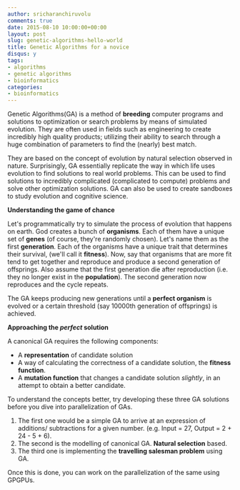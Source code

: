 ```yaml
---
author: sricharanchiruvolu
comments: true
date: 2015-08-10 10:00:00+00:00
layout: post
slug: genetic-algorithms-hello-world
title: Genetic Algorithms for a novice
disqus: y
tags:
- algorithms
- genetic algorithms
- bioinformatics
categories:
- bioinformatics
---
```


Genetic Algorithms(GA) is a method of __breeding__ computer programs and solutions to optimization or search problems by means of simulated evolution. They are often used in fields such as engineering to create incredibly high quality products; utilizing their ability to search through a huge combination of parameters to find the (nearly) best match.

They are based on the concept of evolution by natural selection observed in nature. Surprisingly, GA essentially replicate the way in which life uses evolution to find solutions to real world problems. This can be used to find solutions to incredibly complicated (complicated to compute) problems and solve other optimization solutions. GA can also be used to create sandboxes to study evolution and cognitive science.

__Understanding the game of chance__

Let's programmatically try to simulate the process of evolution that happens on earth. God creates a bunch of __organisms__. Each of them have a unique set of __genes__ (of course, they're randomly chosen). Let's name them as  the first __generation__. Each of the organisms have a unique trait that determines their survival, (we'll call it __fitness__). Now, say that organisms that are more fit tend to get together and reproduce and produce a second generation of offsprings. Also assume that the first generation die after reproduction (i.e. they no longer exist in the __population__). The second generation now reproduces and the cycle repeats.

The GA keeps producing new generations until a __perfect organism__ is evolved or a certain threshold (say 10000th generation of offsprings) is achieved.

__Approaching the _perfect_ solution__

A canonical GA requires the following components:

- A __representation__ of candidate solution
- A way of calculating the correctness of a candidate solution, the __fitness function__.
- A __mutation function__ that changes a candidate solution _slightly_, in an attempt to obtain a better candidate.


To understand the concepts better, try developing these three GA solutions before you dive into parallelization of GAs.

1. The first one would be a simple GA to arrive at an expression of additions/ subtractions for a given number. (e.g. Input = 27, Output = 2 + 24 - 5 + 6).
2. The second is the modelling of canonical GA. __Natural selection__ based.
3. The third one is implementing the __travelling salesman problem__ using GA.

Once this is done, you can work on the parallelization of the same using GPGPUs.
